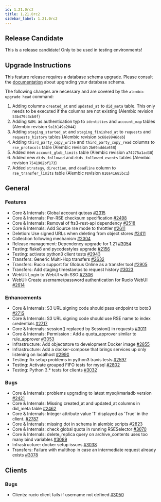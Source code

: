 ```yaml
---
id: 1.21.0rc2
title: 1.21.0rc2
sidebar_label: 1.21.0rc2
---
```



## Release Candidate

This is a release candidate! Only to be used in testing environments!

## Upgrade Instructions

This feature release requires a database schema upgrade. Please consult
the [documentation](https://rucio.readthedocs.io/en/latest/database.html) about upgrading your database schema.

The following changes are necessary and are covered by the
`alembic upgrade head` command:

1.  Adding columns `created_at` and `updated_at` to `did_meta` table.
    This only needs to be executed if the columns are not existing
    (Alembic revision `53b479c3cb0f`)
2.  Adding `SAML` as authentication typ to `identities` and
    `account_map` tables (Alembic revision `9a1b149a2044`)
3.  Adding `staging_started_at` and `staging_finished_at` to `requests`
    and `requests_history` tables (Alembic revision `bc68e9946deb`)
4.  Adding `third_party_copy_write` and `third_party_copy_read` columns
    to `rse_protocols` table (Alembic revision `2b69addda658`)
5.  Added new `account_glob_limits` table (Alembic revision
    `a74275a1ad30`)
6.  Added new `dids_followed` and `dids_followed_events` tables (Alembic
    revision `7541902bf173`)
7.  Added `strategy`, `direction`, and `deadline` column to
    `rse_transfer_limits` table (Alembic revision `810a41685bc1`)

## General

### Features

-   Core & Internals: Global account qutoas
    [\#2315](https://github.com/rucio/rucio/issues/2315)
-   Core & Internals: Per-RSE checksum specification
    [\#2498](https://github.com/rucio/rucio/issues/2498)
-   Core & Internals: Removal of fts3-rest-api dependency
    [\#2518](https://github.com/rucio/rucio/issues/2518)
-   Core & Internals: Add Source rse mode to throttler
    [\#2611](https://github.com/rucio/rucio/issues/2611)
-   Deletion: Use signed URLs when deleting from object stores
    [\#2411](https://github.com/rucio/rucio/issues/2411)
-   Collection following mechanism
    [\#2304](https://github.com/rucio/rucio/issues/2304)
-   Release management: Dependency upgrade for 1.21
    [\#3054](https://github.com/rucio/rucio/issues/3054)
-   Testing: flake8 and pycodestyles upgrade
    [\#2156](https://github.com/rucio/rucio/issues/2156)
-   Testing: activate python3 client tests
    [\#2943](https://github.com/rucio/rucio/issues/2943)
-   Transfers: Generic Multi-Hop transfers
    [\#2632](https://github.com/rucio/rucio/issues/2632)
-   Transfers: Rucio support for Globus Online as a transfer tool
    [\#2905](https://github.com/rucio/rucio/issues/2905)
-   Transfers: Add staging timestamps to request history
    [\#3023](https://github.com/rucio/rucio/issues/3023)
-   WebUI: Login to WebUI with SSO
    [\#2306](https://github.com/rucio/rucio/issues/2306)
-   WebUI: Create username/password authentication for Rucio WebUI
    [\#2614](https://github.com/rucio/rucio/issues/2614)

### Enhancements

-   Core & Internals: S3 URL signing code should pass endpoint to boto3
    [\#2715](https://github.com/rucio/rucio/issues/2715)
-   Core & Internals: S3 URL signing code should use RSE name to index
    credentials [\#2717](https://github.com/rucio/rucio/issues/2717)
-   Core & Internals: session() replaced by Session() in requests
    [\#3011](https://github.com/rucio/rucio/issues/3011)
-   Core & Internals: Permission : Add a quota_approver similar to
    rule_approver [\#3053](https://github.com/rucio/rucio/issues/3053)
-   Infrastructure: Add objectstore to development Docker image
    [\#2855](https://github.com/rucio/rucio/issues/2855)
-   Infrastructure: Add a docker-compose that brings services up only
    listening on localhost
    [\#2990](https://github.com/rucio/rucio/issues/2990)
-   Testing: fix setup problems in python3 travis tests
    [\#2597](https://github.com/rucio/rucio/issues/2597)
-   Testing: Activate grouped FIFO tests for mysql
    [\#2802](https://github.com/rucio/rucio/issues/2802)
-   Testing: Python 3.\* tests for clients
    [\#3032](https://github.com/rucio/rucio/issues/3032)

### Bugs

-   Core & Internals: problems upgrading to latest mysql/mariadb version
    [\#2421](https://github.com/rucio/rucio/issues/2421)
-   Core & Internals: Missing created_at and updated_at columns in
    did_meta table [\#2462](https://github.com/rucio/rucio/issues/2462)
-   Core & Internals: Integer attribute value \'1\' displayed as
    \'True\' in the client.
    [\#2787](https://github.com/rucio/rucio/issues/2787)
-   Core & Internals: missing dot in schema in alembic scripts
    [\#2823](https://github.com/rucio/rucio/issues/2823)
-   Core & Internals: check global quota in running RSESelector
    [\#3070](https://github.com/rucio/rucio/issues/3070)
-   Core & Internals: delete_replica query on archive_contents uses too
    many bind variables
    [\#3089](https://github.com/rucio/rucio/issues/3089)
-   Infrastructure: docker setup issues
    [\#3038](https://github.com/rucio/rucio/issues/3038)
-   Transfers: Failure with multihop in case an intermediate request
    already exists [\#3078](https://github.com/rucio/rucio/issues/3078)

## Clients

### Bugs

-   Clients: rucio client fails if username not defined
    [\#3050](https://github.com/rucio/rucio/issues/3050)
